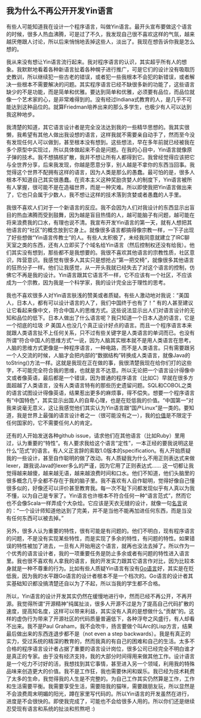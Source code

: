 　　 

## 我为什么不再公开开发Yin语言

有些人可能知道我在设计一个程序语言，叫做Yin语言。最开头宣布要做这个语言的时候，很多人热血沸腾，可是过了不久，我发现自己很不喜欢这样的气氛，越来越厌倦跟人讨论，所以后来悄悄地丢掉这些人，淡出了。我现在想告诉你我是怎么想的。

我从来没有想让Yin语言流行起来。我对程序语言的认识，其实超乎所有人的想象。我默默地看着各种新语言扯着各种幌子进行推广，可是它们的设计没有吸取历史教训，所以继续犯一些古老的错误，或者犯一些我根本不会犯的新错误，或者解决一些根本不需要解决的问题。其实程序语言已经不缺很多新的功能了，这些语言缺少的不是功能，而是简单和优雅。要达到简单和优雅，必须要有品位，而品位就像一个艺术家的心，是非常难得到的。没有经过Indiana式教育的人，是几乎不可能达到这种品位的。就算Friedman培养出来的那么多学生，也极少有人可以达到我这种地步。

我清楚的知道，其它语言设计者是完全没法达到我的一些精华思想的。我其实很懒，我希望有其他人做出我设想的语言，这样我就不需要亲自动手了，然而至今没有发现任何人可以做到，甚至根本没有想到。这些想法，早在多年前就已经被我在多个原型中实现过，所以具体做起来不会是问题。在我的心目中，Yin语言就像原子弹的技术。我不想搞核扩散，我并不想让所有人都得到它。我曾经觉得应该把它与全世界分享，后来我发现，你越是愿意分享，别人越是不拿你的东西当回事。我觉得这个世界不配拥有这样的语言，因为人类是那么的愚蠢。最可怕的是，很多人根本不知道自己其实很愚蠢。在资本主义这种奖励贪婪人的制度下，Yin语言被所有人掌握，很可能不是在造福世界，而是一种灾难。所以即使我把Yin语言做出来了，它也只会属于少数人，我不想让这样的技术落到贪婪或者愚蠢的人手里。

我很不喜欢人们对于一个新语言的反应。我不会因为人们对我设计的东西显示出盲目的热血沸腾而受到鼓舞，因为越是盲目热情的人，越可能脑子有问题，越可能在将来浪费我的口水，有理也说不清。我宣布开发Yin语言的第一天，就有人想把其他语言的“社区”的概念放到它身上。就像很多语言都搞得像宗教一样，一下子出现了好些想做“Yin语言传教士”的人。有些人太积极了，未经我同意就建立了IRC聊天室之类的东西，还有人立即买了个域名给Yin语言（然后控制权还没有给我）。他们其实没有想到，那些都不是我想要的。我很不喜欢其他语言的宗教性质，社区意识，阵营意识。我感觉有很多人其实只是想抢占“第一把交椅”，就像很多其他语言的狂热分子一样。他们让我感觉，从一开头我就已经失去了对这个语言的控制，仿佛它不再是我的设计。Yin语言跟其它语言不一样，它不应该有一个社区，不应该成为一个宗教，因为我是一个科学家，我的设计完全出于理性的思考。

我也不喜欢很多人对Yin语言肤浅的赞美或者质疑。有些人激动地对我说：“美国人，日本人，都有可以设计语言的人了，我们中国终于也有了！” 有的人甚至建议让它看起来像中文，符合中国人的思维方式。这些说法显示出人们对语言设计的无知和品位的低下。日本人做出了什么语言呢？我只知道一个日本人造的语言，它是一个彻底的垃圾 :P 美国人也没几个真正设计好点的语言。而且一个程序语言本来就跟人类语言扯不上任何关系，只不过有些关键字是人类语言的单词而已。也没有所谓“符合中国人的思维方式”一说，因为人脑其实根本就不是用人类语言在思考。人脑的思维方式更像是一种程序语言，一种电路，而不是人类语言。只有需要跟另一个人交流的时候，人脑才会把内部的“数据结构”转换成人类语言，就像Java的toString()方法一样。这就是我现在正在做的事，我很清楚我现在给你们打的这些字，不可能完全符合我的思维，也就是言不达意。所以无论把一个语言设计得像中文或者像英语，最后都是一个错误，因为普通的程序语言（比如C）早就在很多方面超越了人类语言，没有人类语言特有的那些历史遗留问题。SQL和COBOL之类的语言试图设计得像英语，结果惹出更多的麻烦事，得不偿失。想要一个程序语言有“中国特色”，其实显示出国人的自卑心理，也是在贬低我的价值。“中国第一”对我来说毫无意义，这让我感觉他们其实认为Yin语言跟“国产Linux”是一类的。要知道，我是世界上最强的语言设计者之一（很可能没有之一），我的[价值](http://www.yinwang.org/blog-cn/2015/01/29/human-value)是不限定于任何国家的，它不需要任何人的肯定。

还有的人开始发送各种github issue，请求他们在其他语言（比如Ruby）里用过，认为重要的“特性”。有人要求我给这个语言“定性”，一本正经的要我说明这是什么“范式”的语言。有人义正言辞的索取1.0版本的specification。有人开始质疑我的一些设计，甚至自作聪明的做了改动。有人质疑我为什么不用正则表达式来做lexer，跟我说Java的lexer多么的严谨，因为它用了正则表达式…… 这一切都让我觉得越来越傻，越来越无语，越来越浪费时间和口水。他们不知道，他们头脑里的很多概念几乎全都不存在于我的脑子里。我不喜欢有人自作聪明，觉得好像自己懂很多似的，好像还可以评价甚至教育我。每一次不耻下问都发现似乎有人真以为我不懂，以为自己是专家了。Yin语言也许根本不符合任何一种“语言范式”，然而它也不会像Scala一样弄成个大杂烩。它应该是天衣无缝的设计，就像一句[名言](http://www.brainyquote.com/quotes/quotes/a/antoinedes121910.html)说的：“一个设计师知道他达到了完美，并不是当他不能再加进任何东西，而是当没有任何东西可以被去掉。”

另外，很多人认为重要的特性，很有可能是有问题的。他们不明白，现有程序语言的问题，不是没有实现某些特性，而是实现了多余的特性，有问题的特性。如果错误的特性被加了进去，一旦有人开始用这个语言，就再也没法去掉了。所以作为一个优秀的语言设计者，我的一项重要任务是防止多余或者有问题的特性进入语言里。我也很不喜欢有人拿我的语言，我的开发实力跟其它语言作对比，因为比较本身就是一种不尊重的行为。比如有些人质疑Yin语言有没有[Go语言](http://www.yinwang.org/blog-cn/2014/04/18/golang)好，其实是在贬低我，因为我的水平跟Go语言的设计者根本不是一个档次的。Go语言的设计者其实基础知识都没搞清楚还自以为了不起，所以当我的学生都不合格。

所以，Yin语言的设计开发其实仍然在缓慢地进行中，然而已经不再公开，不再开源。我觉得所谓“开源精神”纯属扯淡，很多人开源不过是为了提高自己代码扩散的速度，提高知名度，这样可以带来利益，其实没有人真的是想做什么“贡献”的。这样的虚伪行为带来了开源社区的代码质量普遍低下，各种浮夸之风盛行，有人却看不出来。我不是Paul Graham，我不会吹牛，扬言要做个叫Arc的Lisp方言，结果最后做出来的东西连退步都不是（not even a step backwards）。我是有真正的实力，受过系统的精深的教育的，然而我真的有自己的困难和自己的生活。太多不合格的程序语言设计者占据了重要的语言设计岗位，很多公司已经完全不明白谁才是真正的专家。由于没有经济支持，我的大部分时间得用来做其他工作。设计语言是一个吃力不讨好的活，我想找到其它事情，甚至进入另一个领域，利用我的特殊品味来创造更大的价值。我不是工作狂，我也需要休闲和娱乐。我已经为技术耗费了太多的生命，我觉得我的人生是不完整的。为自己工作其实仍然算是工作，工作和生活需要平衡。我需要享受生活，需要陪我的猫咪，需要跟朋友玩，所以显然是不会浪费周末明媚的阳光，蹲在家里写代码的。所以Yin语言的开发虽然在进行，进度是不会很快的。即使我完成了，可能也不会给很多人用的。所以你们还是继续忍受现有语言和系统的扯淡和煎熬吧 :)

